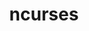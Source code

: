 ---
title: "ncurses"
layout: cache
categories: [package, v0.19]
meta: {"versions": ["6.3"], "compilers": ["gcc@=11.1.0", "gcc@=7.3.1", "gcc@=7.5.0", "gcc@=8.4.0", "oneapi@=2022.1.0"], "oss": ["amzn2", "ubuntu18.04", "ubuntu20.04"], "platforms": ["linux"], "targets": ["aarch64", "neoverse_n1", "x86_64", "x86_64_v3"], "stacks": ["aws-ahug", "aws-ahug-aarch64", "aws-isc", "aws-isc-aarch64", "build_systems", "data-vis-sdk", "e4s", "e4s-oneapi", "ml-cpu", "ml-cuda", "ml-rocm", "radiuss", "radiuss-aws", "radiuss-aws-aarch64", "tutorial"], "num_specs": 7, "num_specs_by_stack": {"radiuss-aws-aarch64": 2, "aws-ahug-aarch64": 2, "aws-isc-aarch64": 2, "ml-cpu": 1, "ml-cuda": 1, "aws-ahug": 1, "ml-rocm": 1, "radiuss-aws": 1, "aws-isc": 1, "radiuss": 1, "build_systems": 1, "tutorial": 2, "data-vis-sdk": 1, "e4s": 1, "e4s-oneapi": 1}}
spec_details: [{"hash": "7j7hiy6kwd2oipzkfucndsedk5quujjz", "compiler": "gcc@=7.3.1", "versions": ["6.3"], "os": "amzn2", "platform": "linux", "target": "aarch64", "variants": ["abi=none", "build_system=autotools", "~symlinks", "+termlib"], "stacks": ["radiuss-aws-aarch64", "aws-ahug-aarch64", "aws-isc-aarch64"], "size": "-", "tarball": "https://binaries.spack.io/releases/v0.19/build_cache/linux-amzn2-aarch64/gcc-7.3.1/ncurses-6.3/linux-amzn2-aarch64-gcc-7.3.1-ncurses-6.3-7j7hiy6kwd2oipzkfucndsedk5quujjz.spack"}, {"hash": "gy245ueahj7hy2u7v5ril3uyc2x4jcnf", "compiler": "gcc@=7.3.1", "versions": ["6.3"], "os": "amzn2", "platform": "linux", "target": "neoverse_n1", "variants": ["abi=none", "build_system=autotools", "~symlinks", "+termlib"], "stacks": ["radiuss-aws-aarch64", "aws-ahug-aarch64", "aws-isc-aarch64"], "size": "-", "tarball": "https://binaries.spack.io/releases/v0.19/build_cache/linux-amzn2-neoverse_n1/gcc-7.3.1/ncurses-6.3/linux-amzn2-neoverse_n1-gcc-7.3.1-ncurses-6.3-gy245ueahj7hy2u7v5ril3uyc2x4jcnf.spack"}, {"hash": "svdnwjjdjbn7dnlhbgut5wztx2kzqddt", "compiler": "gcc@=7.3.1", "versions": ["6.3"], "os": "amzn2", "platform": "linux", "target": "x86_64_v3", "variants": ["abi=none", "build_system=autotools", "~symlinks", "+termlib"], "stacks": ["ml-cpu", "ml-cuda", "aws-ahug", "ml-rocm", "radiuss-aws", "aws-isc"], "size": "-", "tarball": "https://binaries.spack.io/releases/v0.19/build_cache/linux-amzn2-x86_64_v3/gcc-7.3.1/ncurses-6.3/linux-amzn2-x86_64_v3-gcc-7.3.1-ncurses-6.3-svdnwjjdjbn7dnlhbgut5wztx2kzqddt.spack"}, {"hash": "zcuawlif55qhuknvbk4jez7xjcxhnydf", "compiler": "gcc@=7.5.0", "versions": ["6.3"], "os": "ubuntu18.04", "platform": "linux", "target": "x86_64", "variants": ["abi=none", "build_system=autotools", "~symlinks", "+termlib"], "stacks": ["radiuss", "build_systems", "tutorial", "data-vis-sdk"], "size": "-", "tarball": "https://binaries.spack.io/releases/v0.19/build_cache/linux-ubuntu18.04-x86_64/gcc-7.5.0/ncurses-6.3/linux-ubuntu18.04-x86_64-gcc-7.5.0-ncurses-6.3-zcuawlif55qhuknvbk4jez7xjcxhnydf.spack"}, {"hash": "lwdu2k74qfmlxvfgtumdikel4xalp7dp", "compiler": "gcc@=11.1.0", "versions": ["6.3"], "os": "ubuntu20.04", "platform": "linux", "target": "x86_64", "variants": ["abi=none", "build_system=autotools", "~symlinks", "+termlib"], "stacks": ["e4s"], "size": "-", "tarball": "https://binaries.spack.io/releases/v0.19/build_cache/linux-ubuntu20.04-x86_64/gcc-11.1.0/ncurses-6.3/linux-ubuntu20.04-x86_64-gcc-11.1.0-ncurses-6.3-lwdu2k74qfmlxvfgtumdikel4xalp7dp.spack"}, {"hash": "pm3k5t4dgytjo2gfmrjlu6x6t4s2rust", "compiler": "gcc@=8.4.0", "versions": ["6.3"], "os": "ubuntu18.04", "platform": "linux", "target": "x86_64", "variants": ["abi=none", "build_system=autotools", "~symlinks", "+termlib"], "stacks": ["tutorial"], "size": "-", "tarball": "https://binaries.spack.io/releases/v0.19/build_cache/linux-ubuntu18.04-x86_64/gcc-8.4.0/ncurses-6.3/linux-ubuntu18.04-x86_64-gcc-8.4.0-ncurses-6.3-pm3k5t4dgytjo2gfmrjlu6x6t4s2rust.spack"}, {"hash": "ahut4ombv5kzxszqiibx55oc54eulzax", "compiler": "oneapi@=2022.1.0", "versions": ["6.3"], "os": "ubuntu20.04", "platform": "linux", "target": "x86_64", "variants": ["abi=none", "build_system=autotools", "~symlinks", "+termlib"], "stacks": ["e4s-oneapi"], "size": "-", "tarball": "https://binaries.spack.io/releases/v0.19/build_cache/linux-ubuntu20.04-x86_64/oneapi-2022.1.0/ncurses-6.3/linux-ubuntu20.04-x86_64-oneapi-2022.1.0-ncurses-6.3-ahut4ombv5kzxszqiibx55oc54eulzax.spack"}]
---